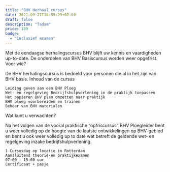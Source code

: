```yaml
---
title: "BHV Herhaal cursus"
date: 2021-09-21T18:59:29+02:00
draft: false
description: "Tadam"
price: 189
badge:
  - "Inclusief examen"
---
```


Met de eendaagse herhalingscursus BHV blijft uw kennis en vaardigheden up-to-date. De onderdelen van BHV Basiscursus worden weer opgefrist.
Voor wie?

De BHV herhalingscursus is bedoeld voor personen die al in het zijn van BHV basis.
Inhoud van de cursus

    Leiding geven aan een BHV Ploeg
    Wet- en regelgeving Bedrijfshulpverlening in de praktijk toepassen
    Het papieren BHV plan omzetten naar praktijk
    BHV ploeg voorbereiden en trainen
    Beheer van BHV materialen

Wat kunt u verwachten?

Na het volgen van de vooral praktische “opfriscursus” BHV Ploegleider bent u weer volledig op de hoogte van de laatste ontwikkelingen op BHV-gebied en bent u ook weer volledig up to date wat betreft de geldende wet- en regelgeving inzake bedrijfshulpverlening.

    1 Cursusdag op locatie in Rotterdam
    Aansluitend theorie-en praktijkexamen
    07:00 – 15:00 uur
    Certificaat + pasje
